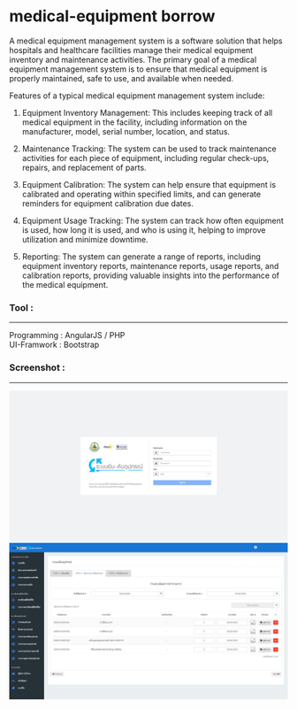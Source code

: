 # medical-equipment borrow 
<p>
A medical equipment management system is a software solution that helps hospitals and healthcare facilities manage their medical equipment inventory and maintenance activities. The primary goal of a medical equipment management system is to ensure that medical equipment is properly maintained, safe to use, and available when needed.
<p/>
<p>
Features of a typical medical equipment management system include:
<p/>
<p>


1. Equipment Inventory Management: This includes keeping track of all medical equipment in the facility, including information on the manufacturer, model, serial number, location, and status.

2. Maintenance Tracking: The system can be used to track maintenance activities for each piece of equipment, including regular check-ups, repairs, and replacement of parts.
3. Equipment Calibration: The system can help ensure that equipment is calibrated and operating within specified limits, and can generate reminders for equipment calibration due dates.

4. Equipment Usage Tracking: The system can track how often equipment is used, how long it is used, and who is using it, helping to improve utilization and minimize downtime.

5. Reporting: The system can generate a range of reports, including equipment inventory reports, maintenance reports, usage reports, and calibration reports, providing valuable insights into the performance of the medical equipment.
</p>

<h3>
Tool :
</h3>
<p/>
<hr/>
<div>Programming : AngularJS / PHP </div>
<div>UI-Framwork : Bootstrap </div>
<p>
<h3>
Screenshot :
</h3>
<p/>
<hr/>
<img src="screen/screen-001.JPG" alt="login"/>

<img src="screen/screen-002.JPG" alt="login"/>


